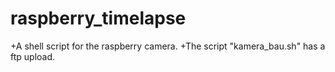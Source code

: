 # raspberry_timelapse

+A shell script for the raspberry camera. 
+The script "kamera_bau.sh" has a ftp upload.
